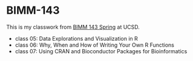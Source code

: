 # BIMM-143

This is my classwork from [BIMM 143 Spring](https://bioboot.github.io/bimm143_S19/) at UCSD. 

- class 05: Data Explorations and Visualization in R
- class 06: Why, When and How of Writing Your Own R Functions
- class 07: Using CRAN and Bioconductor Packages for Bioinformatics





